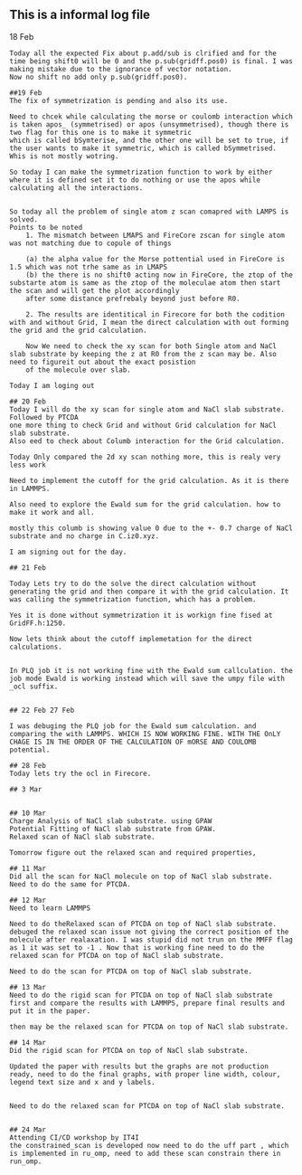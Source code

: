 ##  This is a informal log file 
18 Feb

    Today all the expected Fix about p.add/sub is clrified and for the time being shift0 will be 0 and the p.sub(gridff.pos0) is final. I was making mistake due to the ignorance of vector notation.
    Now no shift no add only p.sub(gridff.pos0). 

    ##19 Feb
    The fix of symmetrization is pending and also its use.

    Need to chcek while calculating the morse or coulomb interaction which is taken apos_ (symmetrised) or apos (unsymmetrised), though there is two flag for this one is to make it symmetric
    which is called bSymterise, and the other one will be set to true, if the user wants to make it symmetric, which is called bSymmetrised. Whis is not mostly wotring.

    So today I can make the symmetrization function to work by either where it is defined set it to do nothing or use the apos while calculating all the interactions. 


    So today all the problem of single atom z scan comapred with LAMPS is solved.
    Points to be noted 
        1. The mismatch between LMAPS and FireCore zscan for single atom was not matching due to copule of things

        (a) the alpha value for the Morse pottential used in FireCore is 1.5 which was not trhe same as in LMAPS 
        (b) the there is no shift0 acting now in FireCore, the ztop of the substarte atom is same as the ztop of the moleculae atom then start the scan and will get the plot accordingly
        after some distance prefrebaly beyond just before R0. 
        
        2. The results are identitical in Firecore for both the codition with and without Grid, I mean the direct calculation with out forming the grid and the grid calculation.

        Now We need to check the xy scan for both Single atom and NaCl slab substrate by keeping the z at R0 from the z scan may be. Also need to figureit out about the exact posistion 
        of the molecule over slab.

    Today I am loging out 

    ## 20 Feb
    Today I will do the xy scan for single atom and NaCl slab substrate. Followed by PTCDA
    one more thing to check Grid and without Grid calculation for NaCl slab substrate. 
    Also eed to check about Columb interaction for the Grid calculation. 

    Today Only compared the 2d xy scan nothing more, this is realy very less work

    Need to implement the cutoff for the grid calculation. As it is there in LAMMPS.

    Also need to explore the Ewald sum for the grid calculation. how to make it work and all.

    mostly this columb is showing value 0 due to the +- 0.7 charge of NaCl substrate and no charge in C.iz0.xyz.
    
    I am signing out for the day.

    ## 21 Feb

    Today Lets try to do the solve the direct calculation without generating the grid and then compare it with the grid calculation. It was calling the symmetrization function, which has a problem.

    Yes it is done without symmetrization it is workign fine fised at GridFF.h:1250.

    Now lets think about the cutoff implemetation for the direct calculations. 


    In PLQ job it is not working fine with the Ewald sum callculation. the job mode Ewald is working instead which will save the umpy file with _ocl suffix. 


    ## 22 Feb 27 Feb

    I was debuging the PLQ job for the Ewald sum calculation. and comparing the with LAMMPS. WHICH IS NOW WORKING FINE. WITH THE OnLY CHAGE IS IN THE ORDER OF THE CALCULATION OF mORSE AND COULOMB potential.

    ## 28 Feb
    Today lets try the ocl in Firecore.

    ## 3 Mar


    ## 10 Mar
    Charge Analysis of NaCl slab substrate. using GPAW  
    Potential Fitting of NaCl slab substrate from GPAW.
    Relaxed scan of NaCl slab substrate.

    Tomorrow figure out the relaxed scan and required properties, 

    ## 11 Mar
    Did all the scan for NaCl molecule on top of NaCl slab substrate. 
    Need to do the same for PTCDA.

    ## 12 Mar
    Need to learn LAMMPS 
    
    Need to do theRelaxed scan of PTCDA on top of NaCl slab substrate.
    debuged the relaxed scan issue not giving the correct position of the molecule after realaxation. I was stupid did not trun on the MMFF flag as 1 it was set to -1 . Now that is working fine need to do the relaxed scan for PTCDA on top of NaCl slab substrate. 

    Need to do the scan for PTCDA on top of NaCl slab substrate.

    ## 13 Mar
    Need to do the rigid scan for PTCDA on top of NaCl slab substrate first and compare the results with LAMMPS, prepare final results and put it in the paper. 

    then may be the relaxed scan for PTCDA on top of NaCl slab substrate.

    ## 14 Mar
    Did the rigid scan for PTCDA on top of NaCl slab substrate.

    Updated the paper with results but the graphs are not production ready, need to do the final graphs, with proper line width, colour, legend text size and x and y labels. 


    Need to do the relaxed scan for PTCDA on top of NaCl slab substrate.


    ## 24 Mar
    Attending CI/CD workshop by IT4I 
    the constrained_scan is developed now need to do the uff part , which is implemented in ru_omp, need to add these scan constrain there in run_omp.













